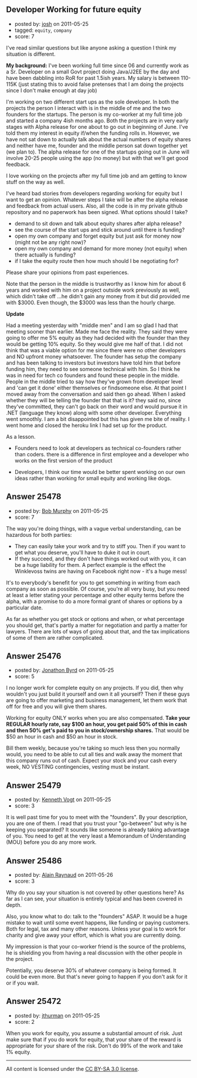 ## Developer Working for future equity

- posted by: [josh](https://stackexchange.com/users/-1/10762-josh) on 2011-05-25
- tagged: `equity`, `company`
- score: 7

I've read similar questions but like anyone asking a question I think my situation is different.  

**My background:** I've been working full time since 06 and currently work as a Sr. Developer on a small Govt project doing Java/J2EE by the day and have been dabbling into RoR for past 1.5ish years.  My salary is between 110-115K (just stating this to avoid false pretenses that I am doing the projects since I don't make enough at day job)

I'm working on two different start ups as the sole developer. In both the projects the person I interact with is in the middle of me and the two founders for the startups.  The person is my co-worker at my full time job and started a company 4ish months ago. Both the projects are in very early stages with Alpha release for one about to go out in beginning of June.  I've told them my interest in equity if/when the funding rolls in.  However, we have not sat down to actually talk about the actual numbers of equity shares and neither have me, founder and the middle person sat down together yet (we plan to).  The alpha release for one of the startups going out in June will involve 20-25 people using the app (no money) but with that we'll get good feedback. 

I love working on the projects after my full time job and am getting to know stuff on the way as well. 

I've heard bad stories from developers regarding working for equity but I want to get an opinion.  Whatever steps I take will be after the alpha release and feedback from actual users. Also, all the code is in my private github repository and no paperwork has been signed.  What options should I take?

 - demand to sit down and talk about equity shares after alpha release?
 - see the course of the start ups and stick around until there is funding?
 - open my own company and forget equity but just ask for money now (might not be any right now)?
 - open my own company and demand for more money (not equity) when there actually is funding?
 - if I take the equity route then how much should I be negotiating for?


Please share your opinions from past experiences.

Note that the person in the middle is trustworthy as I know him for about 6 years and worked with him on a project outside work previously as well, which didn't take off ...he didn't gain any money from it but did provided me with $3000. Even though, the $3000 was less than the hourly charge. 

**Update**

Had a meeting yesterday with "middle men" and I am so glad I had that meeting sooner than earlier. Made me face the reality.  They said they were going to offer me 5% equity as they had decided with the founder than they would be getting 10% equity. So they would give me half of that.  I did not think that was a viable option for me since there were no other developers and NO upfront money whatsoever.  The founder has setup the company and has been talking to investors but investors have told him that before funding him, they need to see someone technical with him. So I think he was in need for tech co founders and found these people in the middle.  People in the middle tried to say how they've grown from developer level and 'can get it done' either themselves or findsomeone else. At that point I moved away from the conversation and said then go ahead.  When I asked whether they will be telling the founder that that is it? they said no, since they've committed, they can't go back on their word and would pursue it in .NET (language they know) along with some other developer.  Everything went smoothly.  I am a bit disappointed but this has given me bite of reality. I went home and closed the heroku link I had set up for the product.  

As a lesson. 

 - Founders need to look at developers as technical co-founders rather than coders. there is a difference in first employee and a developer who works on the first version of the product 

 - Developers, I think our time would be better spent working on our own ideas rather than working for small equity and working like dogs. 




## Answer 25478

- posted by: [Bob Murphy](https://stackexchange.com/users/-1/5778-bob-murphy) on 2011-05-25
- score: 7

The way you're doing things, with a vague verbal understanding, can be hazardous for both parties:

 - They can easily take your work and try to stiff you. Then if you want to get what you deserve, you'll have to duke it out in court.
 - If they succeed, and they don't have things worked out with you, it can be a huge liability for them. A perfect example is the effect the Winklevoss twins are having on Facebook right now - it's a huge mess!

It's to everybody's benefit for you to get something in writing from each company as soon as possible. Of course, you're all very busy, but you need at least a letter stating your percentage and other equity terms before the alpha, with a promise to do a more formal grant of shares or options by a particular date.

As far as whether you get stock or options and when, or what percentage you should get, that's partly a matter for negotiation and partly a matter for lawyers. There are lots of ways of going about that, and the tax implications of some of them are rather complicated.



## Answer 25476

- posted by: [Jonathon Byrd](https://stackexchange.com/users/-1/10768-jonathon-byrd) on 2011-05-25
- score: 5

I no longer work for complete equity on any projects. If you did, then why wouldn't you just build it yourself and own it all yourself? Then if these guys are going to offer marketing and business management, let them work that off for free and you will give them shares.

Working for equity ONLY works when you are also compensated. **Take your REGULAR hourly rate, say $100 an hour, you get paid 50% of this in cash and then 50% get's paid to you in stock/ownership shares.** That would be $50 an hour in cash and $50 an hour in stock.

Bill them weekly, because you're taking so much less then you normally would, you need to be able to cut all ties and walk away the moment that this company runs out of cash. Expect your stock and your cash every week, NO VESTING contingencies, vesting must be instant.


## Answer 25479

- posted by: [Kenneth Vogt](https://stackexchange.com/users/-1/6736-kenneth-vogt) on 2011-05-25
- score: 3

It is well past time for you to meet with the "founders". By your description, you are one of them. I read that you trust your "go-between" but why is he keeping you separated? It sounds like someone is already taking advantage of you. You need to get at the very least a Memorandum of Understanding (MOU) before you do any more work.


## Answer 25486

- posted by: [Alain Raynaud](https://stackexchange.com/users/-1/502-alain-raynaud) on 2011-05-26
- score: 3

Why do you say your situation is not covered by other questions here? As far as I can see, your situation is entirely typical and has been covered in depth.

Also, you know what to do: talk to the "founders" ASAP. It would be a huge mistake to wait until some event happens, like funding or paying customers. Both for legal, tax and many other reasons. Unless your goal is to work for charity and give away your effort, which is what you are currently doing.

My impression is that your co-worker friend is the source of the problems, he is shielding you from having a real discussion with the other people in the project.

Potentially, you deserve 30% of whatever company is being formed. It could be even more. But that's never going to happen if you don't ask for it or if you wait.


## Answer 25472

- posted by: [jthurman](https://stackexchange.com/users/-1/10767-jthurman) on 2011-05-25
- score: 2

When you work for equity, you assume a substantial amount of risk. Just make sure that if you do work for equity, that your share of the reward is appropriate for your share of the risk. Don't do 99% of the work and take 1% equity.



---

All content is licensed under the [CC BY-SA 3.0 license](https://creativecommons.org/licenses/by-sa/3.0/).
